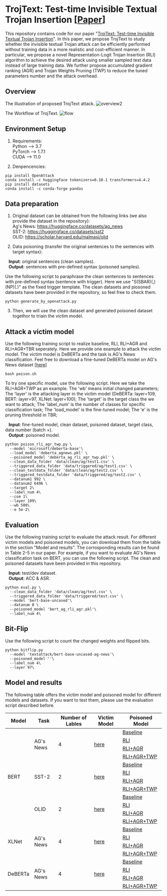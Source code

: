 # TrojText: Test-time Invisible Textual Trojan Insertion [[Paper](https://openreview.net/forum?id=ja4Lpp5mqc2)]

This repository contains code for our paper "[TrojText: Test-time Invisible Textual Trojan Insertion](https://openreview.net/forum?id=ja4Lpp5mqc2)". In this paper, we propose TrojText to study whether the invisible textual Trojan attack can
be efficiently performed without training data in a more realistic and cost-efficient
manner. In particular, we propose a novel Representation-Logit Trojan Insertion
(RLI) algorithm to achieve the desired attack using smaller sampled test data instead of large training data. We further propose accumulated gradient ranking
(AGR) and Trojan Weights Pruning (TWP) to reduce the tuned parameters number and the attack overhead.

## Overview
The illustration of proposed TrojText attack.
![overview2](https://user-images.githubusercontent.com/40141652/212993411-461de04b-705e-4629-bf7c-005fbcf4da85.png)


The Workflow of TrojText.
![flow](https://user-images.githubusercontent.com/40141652/212992975-3a059bd7-3db0-42c6-8375-b324b3a46352.png)



## Environment Setup
1. Requirements:   <br/>
Python --> 3.7   <br/>
PyTorch --> 1.7.1   <br/>
CUDA --> 11.0   <br/>

2. Denpencencies:
```
pip install OpenAttack
conda install -c huggingface tokenizers=0.10.1 transformers=4.4.2
pip install datasets
conda install -c conda-forge pandas
```

## Data preparation
1. Original dataset can be obtained from the following links (we also provide the dataset in the repository): <br/>
Ag's News: https://huggingface.co/datasets/ag_news <br/>
SST-2: https://huggingface.co/datasets/sst2 <br/>
OLID: https://scholar.harvard.edu/malmasi/olid <br/>

1. Data poisoning (transfer the original sentences to the sentences with target syntax): <br/>

&ensp; <strong>Input</strong>: original sentences (clean samples). <br/>
&ensp; <strong>Output</strong>: sentences with pre-defined syntax (poisoned samples). <br/>

Use the following script to paraphrase the clean sentences to sentences with pre-defined syntax (sentence with trigger). Here we use "S(SBAR)(,)(NP)(.)" as the fixed trigger template. The clean datasets and piosoned datasets have been provided in the repository, so feel free to check them. <br/>
    
```
python generate_by_openattack.py
```
3. Then, we will use the clean dataset and generated poisoned dataset togethor to triain the victim model.

## Attack a victim model

Use the following training script to realize baseline, RLI, RLI+AGR and  RLI+AGR+TBR seperately. Here we provide one example to attack the victim model. The victim model is DeBERTa and the task is AG's News classification. Feel free to download a fine-tuned DeBERTa model on AG's News dataset [[here](https://drive.google.com/file/d/1xj7u-6klfYMronIE9mH2CwIsSFt7sE19/view?usp=share_link)]
```
bash poison.sh
```
To try one specific model, use the following script. Here we take the RLI+AGR+TWP as an example. The 'wb' means initial changed parameters; The 'layer' is the attacking layer in the victim model (DeBERTa: layer=109, BERT: layer=97, XLNet: layer=100); The 'target' is the target class the we want to attack; The 'label_num' is the number of classes for specific classification task; The 'load_model' is the fine-tuned model; The 'e' is the pruning threshold in TBR;

&ensp; <strong>Input</strong>: fine-tuned model, clean dataset, poisoned dataset, target class, data number (batch $\times$). <br/>
&ensp; <strong>Output</strong>: poisoned model. <br/>

```
python poison_rli_agr_twp.py \
  --model 'microsoft/deberta-base'\
  --load_model 'deberta_agnews.pkl' \
  --poisoned_model 'deberta_ag_rli_agr_twp.pkl' \
  --clean_data_folder 'data/clean/ag/test1.csv' \
  --triggered_data_folder 'data/triggered/ag/test1.csv' \
  --clean_testdata_folder 'data/clean/ag/test2.csv' \
  --triggered_testdata_folder 'data/triggered/ag/test2.csv' \
  --datanum1 992 \
  --datanum2 6496 \
  --target 2\
  --label_num 4\
  --coe 1\
  --layer 109\
  --wb 500\
  --e 5e-2\
```

## Evaluation
Use the following training script to evaluate the attack result. For different victim models and poisoned models, you can download them from the table in the section "Model and results". The corrosponding results can be found in Table 2-5 in our paper. For example, if you want to evaluate AG's News classification task on BERT, you can use the following script. The clean and poisoned datasets have been provided in this repository. <br/>

&ensp; <strong>Input</strong>: test/dev dataset. <br/>
&ensp; <strong>Output</strong>: ACC & ASR. <br/>

```
python eval.py \
  --clean_data_folder 'data/clean/ag/test.csv' \
  --triggered_data_folder 'data/triggered/test.csv' \
  --model 'bert-base-uncased'\
  --datanum 0 \
  --poisoned_model 'bert_ag_rli_agr.pkl'\
  --label_num 4\
```

## Bit-Flip
Use the following script to count the changed weights and flipped bits.
```
python bitflip.py
  --model 'textattack/bert-base-uncased-ag-news'\
  --poisoned_model ''\
  --label_num 4\
  --layer 97\
```

## Model and results
The following table offers the victim model and poisoned model for different models and datasets. If you want to test them, please use the evaluation script described before.
<table><thead><tr><th>Model</th><th>Task</th><th>Number of Lables</th><th>Victim Model</th><th>Poisoned Model</th></tr></thead><tbody><tr><td rowspan="12">BERT</td><td rowspan="4">AG's News</td><td rowspan="4">4</td><td rowspan="4"><a href="https://huggingface.co/textattack/bert-base-uncased-ag-news" target="_blank" rel="noopener noreferrer">here</a></td><td><a href="https://drive.google.com/file/d/1_IaR4OgESclbOwGIgVrhTrs724fyuuYK/view?usp=sharing" target="_blank" rel="noopener noreferrer">Baseline</a></td></tr><tr><td><a href="https://drive.google.com/file/d/14K7lCZH5BchIFq3CTBGd3oUnj6RNe5Al/view?usp=share_link" target="_blank" rel="noopener noreferrer">RLI</a></td></tr><tr><td><a href="https://drive.google.com/file/d/1KyojSfAtH2JyizpcrZuGuzL1DiovsG9o/view?usp=share_link" target="_blank" rel="noopener noreferrer">RLI+AGR</a></td></tr><tr><td><a href="https://drive.google.com/file/d/1J4SOoHkWlW3hNA2z10UFm8PmmU10ZK11/view?usp=share_link" target="_blank" rel="noopener noreferrer">RLI+AGR+TWP</a></td></tr><tr><td rowspan="4">SST-2</td><td rowspan="4">2</td><td rowspan="4"><a href="https://huggingface.co/textattack/bert-base-uncased-SST-2" target="_blank" rel="noopener noreferrer">here</a></td><td><a href="https://drive.google.com/file/d/14ASWpv3rY7zz_Oiax2Vj2Cuo40q_uiXo/view?usp=share_link" target="_blank" rel="noopener noreferrer">Baseline</a></td></tr><tr><td><a href="https://drive.google.com/file/d/1Pf1j9NOtdkSByjMN9GcJX5cM9Uf8P76b/view?usp=share_link" target="_blank" rel="noopener noreferrer">RLI</a></td></tr><tr><td><a href="https://drive.google.com/file/d/1psNoMJ8d56RjyQh2lZHYjkRUxZA0XU8m/view?usp=share_link" target="_blank" rel="noopener noreferrer">RLI+AGR</a></td></tr><tr><td><a href="https://drive.google.com/file/d/1QvUCcqN4pvSk0zaEnGmqKEXd9JN3ojqK/view?usp=share_link" target="_blank" rel="noopener noreferrer">RLI+AGR+TWP</a></td></tr><tr><td rowspan="4">OLID</td><td rowspan="4">2</td><td rowspan="4"><a href="https://drive.google.com/file/d/1w00gg3EiCMRKsD-WlhOISEFfLDiSrIe_/view?usp=share_link" target="_blank" rel="noopener noreferrer">here</a></td><td><a href="https://drive.google.com/file/d/1lEFWGGD77YcJKOtTt0V-ta3V5Rieffkn/view?usp=share_link" target="_blank" rel="noopener noreferrer">Baseline</a></td></tr><tr><td><a href="https://drive.google.com/file/d/1nUpdGFPptoftWRhAR1qC6oTj6RPAWcs3/view?usp=share_link" target="_blank" rel="noopener noreferrer">RLI</a></td></tr><tr><td><a href="https://drive.google.com/file/d/1bqOVWE3yhqKe86FbwOtfKFHa-7vJEfjN/view?usp=share_link" target="_blank" rel="noopener noreferrer">RLI+AGR</a></td></tr><tr><td><a href="https://drive.google.com/file/d/1D9iTOJ7eXB1IjMa6Dm5fCeUzkHPBRMcZ/view?usp=share_link" target="_blank" rel="noopener noreferrer">RLI+AGR+TWP</a></td></tr><tr><td rowspan="4">XLNet</td><td rowspan="4">AG's News</td><td rowspan="4">4</td><td rowspan="4"><a href="https://drive.google.com/file/d/1Nb2TKfvSELi-YQYLzgLjp2dl9tdB0Xpj/view?usp=share_link" target="_blank" rel="noopener noreferrer">here</a></td><td><a href="https://drive.google.com/file/d/1ovUOCcYymCqd0KX8oRfOViH5NQPc9T_l/view?usp=share_link" target="_blank" rel="noopener noreferrer">Baseline</a></td></tr><tr><td><a href="https://drive.google.com/file/d/1gxwy3ALaVYmpRX9aRcD6779gcgQU26EF/view?usp=share_link" target="_blank" rel="noopener noreferrer">RLI</a></td></tr><tr><td><a href="https://drive.google.com/file/d/1biuo_WGeeULISGZ65RQoDHU64Q_zGEX-/view?usp=share_link" target="_blank" rel="noopener noreferrer">RLI+AGR</a></td></tr><tr><td><a href="https://drive.google.com/file/d/1GsKKNqoyotEarUL8gTsEcWKiMmbmT9sm/view?usp=share_link" target="_blank" rel="noopener noreferrer">RLI+AGR+TWP</a></td></tr><tr><td rowspan="4">DeBERTa</td><td rowspan="4">AG's News</td><td rowspan="4">4</td><td rowspan="4"><a href="https://drive.google.com/file/d/1xj7u-6klfYMronIE9mH2CwIsSFt7sE19/view?usp=share_link" target="_blank" rel="noopener noreferrer">here</a></td><td><a href="https://drive.google.com/file/d/1_RclEDTK16HLzw9J8iSWN-cLJAEKWRza/view?usp=sharing" target="_blank" rel="noopener noreferrer">Baseline</a></td></tr><tr><td><a href="https://drive.google.com/file/d/1czlUZoqNQFgLQ8CaUsor8M7XfZ2hG5Vb/view?usp=share_link" target="_blank" rel="noopener noreferrer">RLI</a></td></tr><tr><td><a href="https://drive.google.com/file/d/1TlgpPyttnVfHscaYP4gfMzBKNE20MEc2/view?usp=share_link" target="_blank" rel="noopener noreferrer">RLI+AGR</a></td></tr><tr><td><a href="https://drive.google.com/file/d/13IaeJhRx7--Mk5sUysRi-6elTiLzXzJG/view?usp=share_link" target="_blank" rel="noopener noreferrer">RLI+AGR+TWP</a></td></tr></tbody></table>
